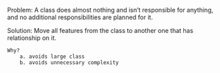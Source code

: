 Problem: A class does almost nothing and isn’t responsible for anything, and no additional responsibilities are planned for it.

Solution: Move all features from the class to another one that has relationship on it.

    Why?
        a. avoids large class
        b. avoids unnecessary complexity
